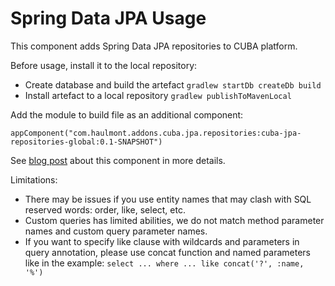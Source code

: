 # Spring Data JPA Usage

This component adds Spring Data JPA repositories to CUBA platform.

Before usage, install it to the local repository:
* Create database and build the artefact `gradlew startDb createDb build`
* Install artefact to a local repository `gradlew publishToMavenLocal`

Add the module to build file as an additional component:
```
appComponent("com.haulmont.addons.cuba.jpa.repositories:cuba-jpa-repositories-global:0.1-SNAPSHOT")
```

See [blog post](https://www.cuba-platform.com/blog/spring-query-interfaces-in-cuba) about this component in more details.

Limitations:
* There may be issues if you use entity names that may clash with SQL reserved words: order, like, select, etc.
* Custom queries has limited abilities, we do not match method parameter names and custom query parameter names.
* If you want to specify like clause with wildcards and parameters in query annotation, please use concat function and named parameters like in the example: `select ... where ... like concat('?', :name, '%')`
